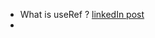 - What is useRef ? [linkedIn post](https://www.linkedin.com/feed/update/urn:li:activity:6926603846517428224/)
- 
